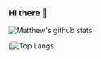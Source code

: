 ### Hi there 👋

![Matthew's github stats](https://github-readme-stats.vercel.app/api?username=Matthww&show_icons=true&theme=radical&count_private=true)

[![Top Langs](https://github-readme-stats.vercel.app/api/top-langs/?username=Matthww&theme=radical&count_private=true)

<!--
**Matthww/Matthww** is a ✨ _special_ ✨ repository because its `README.md` (this file) appears on your GitHub profile.

Here are some ideas to get you started:

- 🔭 I’m currently working on ...
- 🌱 I’m currently learning ...
- 👯 I’m looking to collaborate on ...
- 🤔 I’m looking for help with ...
- 💬 Ask me about ...
- 📫 How to reach me: ...
- 😄 Pronouns: ...
- ⚡ Fun fact: ...
-->
